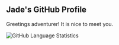 ## Jade's GitHub Profile

Greetings adventurer! It is nice to meet you.

![GitHub Language Statistics](https://gitpeek-lang-bfcbevfnahafe6ag.canadacentral-01.azurewebsites.net/api/GitHubStats/octocat/graph?width=320&barHeight=12&lgItemWidth=150)

